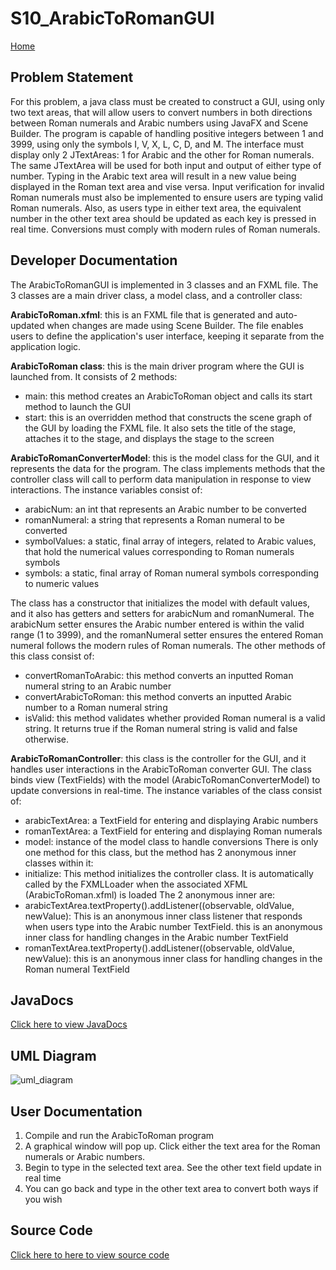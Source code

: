 # S10_ArabicToRomanGUI
[Home](Home)

## Problem Statement
For this problem, a java class must be created to construct a GUI, using only two text areas, that will allow users to convert numbers in both directions between Roman numerals and Arabic numbers using JavaFX and Scene Builder. The program is capable of handling positive integers between 1 and 3999, using only the symbols I, V, X, L, C, D, and M. The interface must display only 2 JTextAreas: 1 for Arabic and the other for Roman numerals. The same JTextArea will be used for both input and output of either type of number. Typing in the Arabic text area will result in a new value being displayed in the Roman text area and vise versa. Input verification for invalid Roman numerals must also be implemented to ensure users are typing valid Roman numerals. Also, as users type in either text area, the equivalent number in the other text area should be updated as each key is pressed in real time. Conversions must comply with modern rules of Roman numerals. 


## Developer Documentation
The ArabicToRomanGUI is implemented in 3 classes and an FXML file. The 3 classes are a main driver class, a model class, and a controller class:

**ArabicToRoman.xfml**: this is an FXML file that is generated and auto-updated when changes are made using Scene Builder. The file enables users to define the application's user interface, keeping it separate from the application logic. 

**ArabicToRoman class**: this is the main driver program where the GUI is launched from. 
It consists of 2 methods:
- main: this method creates an ArabicToRoman object and calls its start method to launch the GUI
- start: this is an overridden method that constructs the scene graph of the GUI by loading the FXML file. It also sets the title of the stage, attaches it to the stage, and displays the stage to the screen

**ArabicToRomanConverterModel**: this is the model class for the GUI, and it represents the data for the program. The class implements methods that the controller class will call to perform data manipulation in response to view interactions.
The instance variables consist of:
- arabicNum: an int that represents an Arabic number to be converted
- romanNumeral: a string that represents a Roman numeral to be converted
- symbolValues: a static, final array of integers, related to Arabic values, that hold the numerical values corresponding to Roman numerals symbols
- symbols: a static, final array of Roman numeral symbols corresponding to numeric values

The class has a constructor that initializes the model with default values, and it also has getters and setters for arabicNum and romanNumeral. The arabicNum setter ensures the Arabic number entered is within the valid range (1 to 3999), and the romanNumeral setter ensures the entered Roman numeral follows the modern rules of Roman numerals. 
The other methods of this class consist of:
- convertRomanToArabic: this method converts an inputted Roman numeral string to an Arabic number
- convertArabicToRoman: this method converts an inputted Arabic number to a Roman numeral string
- isValid: this method validates whether provided Roman numeral is a valid string. It returns true if the Roman numeral string is valid and false otherwise.
 
**ArabicToRomanController**: this class is the controller for the GUI, and it handles user interactions in the ArabicToRoman converter GUI. The class binds view (TextFields) with the model (ArabicToRomanConverterModel) to update conversions in real-time. 
The instance variables of the class consist of:
- arabicTextArea: a TextField for entering and displaying Arabic numbers
- romanTextArea: a TextField for entering and displaying Roman numerals
- model: instance of the model class to handle conversions
There is only one method for this class, but the method has 2 anonymous inner classes within it:
- initialize: This method initializes the controller class. It is automatically called by the FXMLLoader when the associated XFML (ArabicToRoman.xfml) is loaded
The 2 anonymous inner are:
- arabicTextArea.textProperty().addListener((observable, oldValue, newValue): This is an anonymous inner class listener that responds when users type into the Arabic number TextField. this is an anonymous inner class for handling changes in the Arabic number TextField
- romanTextArea.textProperty().addListener((observable, oldValue, newValue): this is an anonymous inner class for handling changes in the Roman numeral TextField

## JavaDocs
[Click here to view JavaDocs](https://class-git.engineering.uiowa.edu/swd2024fall/scottpearson/-/tree/master/oral_exam2/S10_ArabicToRomanGUI/doc?ref_type=heads)

## UML Diagram
![uml_diagram](https://class-git.engineering.uiowa.edu/swd2024fall/scottpearson/-/raw/master/oral_exam2/S10_ArabicToRomanGUI/doc/S10_ArabicToRomanGUI_UML.png?ref_type=heads)

## User Documentation
1. Compile and run the ArabicToRoman program
2. A graphical window will pop up. Click either the text area for the Roman numerals or Arabic numbers.
3. Begin to type in the selected text area. See the other text field update in real time
4. You can go back and type in the other text area to convert both ways if you wish

## Source Code
[Click here to here to view source code](https://class-git.engineering.uiowa.edu/swd2024fall/scottpearson/-/tree/master/oral_exam2/S10_ArabicToRomanGUI/src?ref_type=heads)
